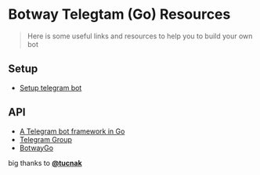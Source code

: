# Botway Telegtam (Go) Resources

> Here is some useful links and resources to help you to build your own bot

## Setup

- [Setup telegram bot](https://github.com/abdfnx/botway/discussions/5)

## API

- [A Telegram bot framework in Go](https://github.com/tucnak/telebot)
- [Telegram Group](https://t.me/go_telebot)
- [BotwayGo](https://pkg.go.dev/github.com/abdfnx/botwaygo)

big thanks to [**@tucnak**](https://github.com/tucnak)
